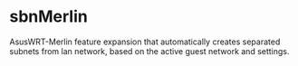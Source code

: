 # sbnMerlin
AsusWRT-Merlin feature expansion that automatically creates separated subnets from lan network, based on the active guest network and settings.

